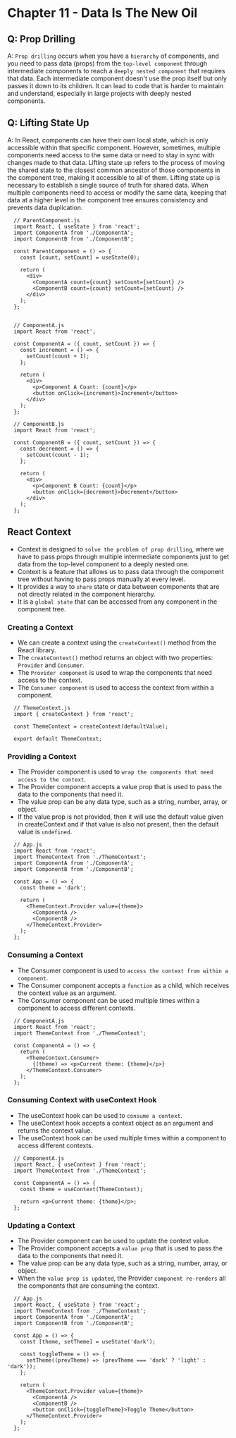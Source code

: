 # Chapter 11 - Data Is The New Oil

## Q: Prop Drilling

A: `Prop drilling` occurs when you have a `hierarchy` of components, and you need to pass data (props) from the `top-level component` through intermediate components to reach a `deeply nested component` that requires that data. Each intermediate component doesn't use the prop itself but only passes it down to its children. It can lead to code that is harder to maintain and understand, especially in large projects with deeply nested components.



## Q: Lifting State Up

A: In React, components can have their own local state, which is only accessible within that specific component. However, sometimes, multiple components need access to the same data or need to stay in sync with changes made to that data. Lifting state up refers to the process of moving the shared state to the closest common ancestor of those components in the component tree, making it accessible to all of them.
Lifting state up is necessary to establish a single source of truth for shared data. When multiple components need to access or modify the same data, keeping that data at a higher level in the component tree ensures consistency and prevents data duplication.

```JSX
  // ParentComponent.js
  import React, { useState } from 'react';
  import ComponentA from './ComponentA';
  import ComponentB from './ComponentB';

  const ParentComponent = () => {
    const [count, setCount] = useState(0);

    return (
      <div>
        <ComponentA count={count} setCount={setCount} />
        <ComponentB count={count} setCount={setCount} />
      </div>
    );
  };


  // ComponentA.js
  import React from 'react';

  const ComponentA = ({ count, setCount }) => {
    const increment = () => {
      setCount(count + 1);
    };

    return (
      <div>
        <p>Component A Count: {count}</p>
        <button onClick={increment}>Increment</button>
      </div>
    );
  };

  // ComponentB.js
  import React from 'react';

  const ComponentB = ({ count, setCount }) => {
    const decrement = () => {
      setCount(count - 1);
    };

    return (
      <div>
        <p>Component B Count: {count}</p>
        <button onClick={decrement}>Decrement</button>
      </div>
    );
  };
```

##  React Context

- Context is designed to `solve the problem of prop drilling`, where we have to pass props through multiple intermediate components just to get data from the top-level component to a deeply nested one.
- Context is a feature that allows us to pass data through the component tree without having to pass props manually at every level.
- It provides a way to `share` state or data between components that are not directly related in the component hierarchy.
- It is a `global state` that can be accessed from any component in the component tree.

### Creating a Context

- We can create a context using the `createContext()` method from the React library.
- The `createContext()` method returns an object with two properties: `Provider` and `Consumer`.
- The `Provider component` is used to wrap the components that need access to the context.
- The `Consumer component` is used to access the context from within a component.

```JSX
  // ThemeContext.js
  import { createContext } from 'react';

  const ThemeContext = createContext(defaultValue);

  export default ThemeContext;
```

### Providing a Context

- The Provider component is used to `wrap the components that need access to the context`.
- The Provider component accepts a value prop that is used to pass the data to the components that need it.
- The value prop can be any data type, such as a string, number, array, or object.
- If the value prop is not provided, then it will use the default value given in createContext and if that value is also not present, then the default value is `undefined`.

```JSX
  // App.js
  import React from 'react';
  import ThemeContext from './ThemeContext';
  import ComponentA from './ComponentA';
  import ComponentB from './ComponentB';

  const App = () => {
    const theme = 'dark';

    return (
      <ThemeContext.Provider value={theme}>
        <ComponentA />
        <ComponentB />
      </ThemeContext.Provider>
    );
  };
```

### Consuming a Context

- The Consumer component is used to `access the context from within a component`.
- The Consumer component accepts a `function` as a child, which receives the context value as an argument.
- The Consumer component can be used multiple times within a component to access different contexts.

```JSX
  // ComponentA.js
  import React from 'react';
  import ThemeContext from './ThemeContext';

  const ComponentA = () => {
    return (
      <ThemeContext.Consumer>
        {(theme) => <p>Current theme: {theme}</p>}
      </ThemeContext.Consumer>
    );
  };
```

### Consuming Context with useContext Hook

- The useContext hook can be used to `consume a context`.
- The useContext hook accepts a context object as an argument and returns the context value.
- The useContext hook can be used multiple times within a component to access different contexts.

```JSX
  // ComponentA.js
  import React, { useContext } from 'react';
  import ThemeContext from './ThemeContext';

  const ComponentA = () => {
    const theme = useContext(ThemeContext);

    return <p>Current theme: {theme}</p>;
  };
```

### Updating a Context

- The Provider component can be used to update the context value.
- The Provider component accepts a `value prop` that is used to pass the data to the components that need it.
- The value prop can be any data type, such as a string, number, array, or object.
- When the `value prop is updated`, the Provider `component re-renders` all the components that are consuming the context.

```JSX
  // App.js
  import React, { useState } from 'react';
  import ThemeContext from './ThemeContext';
  import ComponentA from './ComponentA';
  import ComponentB from './ComponentB';

  const App = () => {
    const [theme, setTheme] = useState('dark');

    const toggleTheme = () => {
      setTheme((prevTheme) => (prevTheme === 'dark' ? 'light' : 'dark'));
    };

    return (
      <ThemeContext.Provider value={theme}>
        <ComponentA />
        <ComponentB />
        <button onClick={toggleTheme}>Toggle Theme</button>
      </ThemeContext.Provider>
    );
  };
```